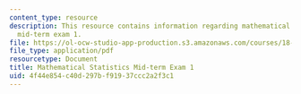 ```yaml
---
content_type: resource
description: This resource contains information regarding mathematical statistics,
  mid-term exam 1.
file: https://ol-ocw-studio-app-production.s3.amazonaws.com/courses/18-655-mathematical-statistics-spring-2016/4f44e854c40d297bf91937ccc2a2f3c1_MIT18_655S16_Midterm1.pdf
file_type: application/pdf
resourcetype: Document
title: Mathematical Statistics Mid-term Exam 1
uid: 4f44e854-c40d-297b-f919-37ccc2a2f3c1
---
```

